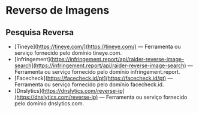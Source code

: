 # Reverso de Imagens

## Pesquisa Reversa

- [Tineye](https://tineye.com/](https://tineye.com/) — Ferramenta ou serviço fornecido pelo domínio tineye.com.
- [Infringement](https://infringement.report/api/raider-reverse-image-search](https://infringement.report/api/raider-reverse-image-search) — Ferramenta ou serviço fornecido pelo domínio infringement.report.
- [Facecheck](https://facecheck.id/pt](https://facecheck.id/pt) — Ferramenta ou serviço fornecido pelo domínio facecheck.id.
- [Dnslytics](https://dnslytics.com/reverse-ip](https://dnslytics.com/reverse-ip) — Ferramenta ou serviço fornecido pelo domínio dnslytics.com.